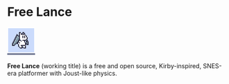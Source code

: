 # Free Lance

![Icon](icon.png)

**Free Lance** (working title) is a free and open source, Kirby-inspired,
SNES-era platformer with Joust-like physics.
